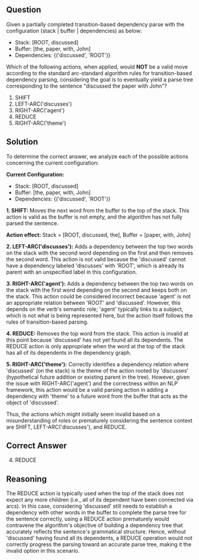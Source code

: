 ## Question

Given a partially completed transition-based dependency parse with the configuration (stack | buffer | dependencies) as below:

- Stack: [ROOT, discussed]
- Buffer: [the, paper, with, John]
- Dependencies: {('discussed', 'ROOT')}

Which of the following actions, when applied, would **NOT** be a valid move according to the standard arc-standard algorithm rules for transition-based dependency parsing, considering the goal is to eventually yield a parse tree corresponding to the sentence "discussed the paper with John"?

1. SHIFT
2. LEFT-ARC('discusses')
3. RIGHT-ARC('agent')
4. REDUCE
5. RIGHT-ARC('theme')

## Solution

To determine the correct answer, we analyze each of the possible actions concerning the current configuration:

**Current Configuration:**

- Stack: [ROOT, discussed]
- Buffer: [the, paper, with, John]
- Dependencies: {('discussed', 'ROOT')}

**1. SHIFT:** Moves the next word from the buffer to the top of the stack. This action is valid as the buffer is not empty, and the algorithm has not fully parsed the sentence.

**Action effect:** Stack = [ROOT, discussed, the], Buffer = [paper, with, John]

**2. LEFT-ARC('discusses'):** Adds a dependency between the top two words on the stack with the second word depending on the first and then removes the second word. This action is not valid because the 'discussed' cannot have a dependency labeled 'discusses' with 'ROOT', which is already its parent with an unspecified label in this configuration. 

**3. RIGHT-ARC('agent'):** Adds a dependency between the top two words on the stack with the first word depending on the second and keeps both on the stack. This action could be considered incorrect because 'agent' is not an appropriate relation between 'ROOT' and 'discussed'. However, this depends on the verb's semantic role; 'agent' typically links to a subject, which is not what is being represented here, but the action itself follows the rules of transition-based parsing.

**4. REDUCE:** Removes the top word from the stack. This action is invalid at this point because 'discussed' has not yet found all its dependents. The REDUCE action is only appropriate when the word at the top of the stack has all of its dependents in the dependency graph.

**5. RIGHT-ARC('theme'):** Correctly identifies a dependency relation where 'discussed' (on the stack) is the theme of the action rooted by 'discusses' (hypothetical future addition or existing parent in the tree). However, given the issue with RIGHT-ARC('agent') and the correctness within an NLP framework, this action would be a valid parsing action in adding a dependency with 'theme' to a future word from the buffer that acts as the object of 'discussed'.

Thus, the actions which might initially seem invalid based on a misunderstanding of roles or prematurely considering the sentence context are SHIFT, LEFT-ARC('discusses'), and REDUCE.

## Correct Answer

4. REDUCE

## Reasoning

The REDUCE action is typically used when the top of the stack does not expect any more children (i.e., all of its dependent have been connected via arcs). In this case, considering 'discussed' still needs to establish a dependency with other words in the buffer to complete the parse tree for the sentence correctly, using a REDUCE action prematurely would contravene the algorithm's objective of building a dependency tree that accurately reflects the sentence's grammatical structure. Hence, without 'discussed' having found all its dependents, a REDUCE operation would not correctly progress the parsing toward an accurate parse tree, making it the invalid option in this scenario.